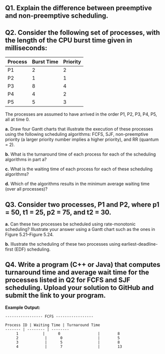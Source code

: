 ## Q1. Explain the difference between preemptive and non-preemptive scheduling.

## Q2. Consider the following set of processes, with the length of the CPU burst time given in milliseconds:

| Process | Burst Time | Priority |
|---|---|---|
| P1 | 2 | 2 |
| P2 | 1 | 1 |
| P3 | 8 | 4 |
| P4 | 4 | 2 |
| P5 | 5 | 3 |

The processes are assumed to have arrived in the order P1, P2, P3, P4, P5, all at time 0.

**a.** Draw four Gantt charts that illustrate the execution of these processes using the following scheduling algorithms: FCFS, SJF, non-preemptive priority (a larger priority number implies a higher priority), and RR (quantum = 2).

**b.** What is the turnaround time of each process for each of the scheduling algorithms in part a?

**c.** What is the waiting time of each process for each of these scheduling algorithms?

**d.** Which of the algorithms results in the minimum average waiting time (over all processes)?

## Q3. Consider two processes, P1 and P2, where p1 = 50, t1 = 25, p2 = 75, and t2 = 30.

**a.** Can these two processes be scheduled using rate-monotonic scheduling? Illustrate your answer using a Gantt chart such as the ones in Figure 5.21–Figure 5.24.

**b.** Illustrate the scheduling of these two processes using earliest-deadline-first (EDF) scheduling.

## Q4. Write a program (C++ or Java) that computes turnaround time and average wait time for the processes listed in Q2 for FCFS and SJF scheduling. Upload your solution to GitHub and submit the link to your program.

**Example Output:**

```
----------------- FCFS -----------------

Process ID | Waiting Time | Turnaround Time
------- | -------- | --------
     1           |      0                 |        8    
     2            |      0                |        5    
     3            |      5                |        8    
     4            |      7                |        13
```